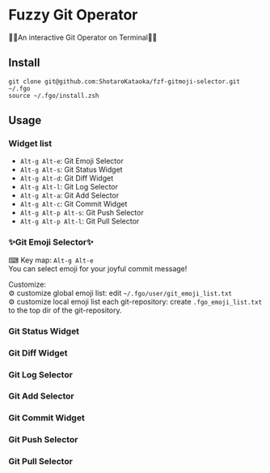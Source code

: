 # Fuzzy Git Operator
🎉🎉An interactive Git Operator on Terminal🎉🎉

## Install
```
git clone git@github.com:ShotaroKataoka/fzf-gitmoji-selector.git ~/.fgo
source ~/.fgo/install.zsh
```

## Usage
### Widget list
- `Alt-g Alt-e`: Git Emoji Selector
- `Alt-g Alt-s`: Git Status Widget
- `Alt-g Alt-d`: Git Diff Widget
- `Alt-g Alt-l`: Git Log Selector
- `Alt-g Alt-a`: Git Add Selector
- `Alt-g Alt-c`: Git Commit Widget
- `Alt-g Alt-p Alt-s`: Git Push Selector
- `Alt-g Alt-p Alt-l`: Git Pull Selector

### ✨Git Emoji Selector✨
⌨ Key map: `Alt-g Alt-e`  
You can select emoji for your joyful commit message!  

Customize:  
⚙️ customize global emoji list: edit `~/.fgo/user/git_emoji_list.txt`  
⚙️ customize local emoji list each git-repository: create `.fgo_emoji_list.txt` to the top dir of the git-repository.  

### Git Status Widget
### Git Diff Widget
### Git Log Selector
### Git Add Selector
### Git Commit Widget
### Git Push Selector
### Git Pull Selector
